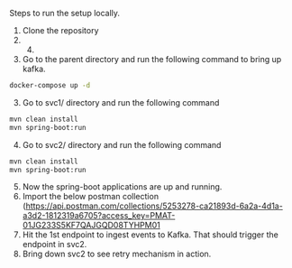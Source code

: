 Steps to run the setup locally.

1. Clone the repository
2. 4. 
3. Go to the parent directory and run the following command to bring up kafka.
```bash
docker-compose up -d
```

3. Go to svc1/ directory and run the following command
```bash
mvn clean install
mvn spring-boot:run
```

4. Go to svc2/ directory and run the following command
```bash
mvn clean install
mvn spring-boot:run
```

5. Now the spring-boot applications are up and running.
6. Import the below postman collection
   (https://api.postman.com/collections/5253278-ca21893d-6a2a-4d1a-a3d2-1812319a6705?access_key=PMAT-01JG233S5KF7QAJGQD08TYHPM01
7. Hit the 1st endpoint to ingest events to Kafka. That should trigger the endpoint in svc2.
8. Bring down svc2 to see retry mechanism in action.